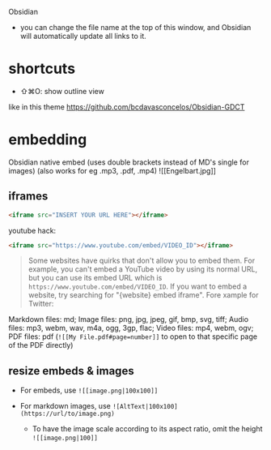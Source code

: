 Obsidian
* you can change the file name at the top of this window, and Obsidian will automatically update all links to it.

# shortcuts
- ⇧⌘O: show outline view


like in this theme https://github.com/bcdavasconcelos/Obsidian-GDCT

# embedding
Obsidian native embed (uses double brackets instead of MD's single for images) (also works for eg .mp3, .pdf, .mp4)
![[Engelbart.jpg]]

## iframes
```html
<iframe src="INSERT YOUR URL HERE"></iframe>
```

youtube hack:
```html
<iframe src="https://www.youtube.com/embed/VIDEO_ID"></iframe>
```

> Some websites have quirks that don't allow you to embed them. For example, you can't embed a YouTube video by using its normal URL, but you can use its embed URL which is `https://www.youtube.com/embed/VIDEO_ID`. If you want to embed a website, try searching for "{website} embed iframe". Fore xample for Twitter:


Markdown files: md;
Image files: png, jpg, jpeg, gif, bmp, svg, tiff;
Audio files: mp3, webm, wav, m4a, ogg, 3gp, flac;
Video files: mp4, webm, ogv;
PDF files: pdf (`![[My File.pdf#page=number]]` to open to that specific page of the PDF directly)


## resize embeds & images
- For embeds, use `![[image.png|100x100]]`

- For markdown images, use `![AltText|100x100](https://url/to/image.png)`
    - To have the image scale according to its aspect ratio, omit the height `![[image.png|100]]`